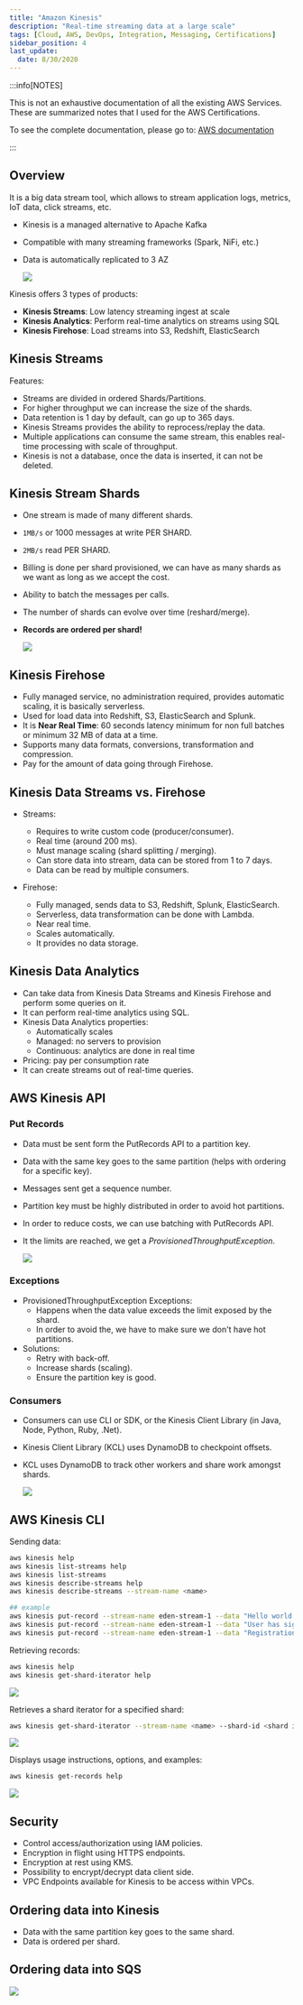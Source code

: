 ```yaml
---
title: "Amazon Kinesis"
description: "Real-time streaming data at a large scale"
tags: [Cloud, AWS, DevOps, Integration, Messaging, Certifications]
sidebar_position: 4
last_update:
  date: 8/30/2020
---
```



:::info[NOTES]

This is not an exhaustive documentation of all the existing AWS Services. These are summarized notes that I used for the AWS Certifications.

To see the complete documentation, please go to: [AWS documentation](https://docs.aws.amazon.com/)

:::



## Overview

It is a big data stream tool, which allows to stream application logs, metrics, IoT data, click streams, etc.

- Kinesis is a managed alternative to Apache Kafka
- Compatible with many streaming frameworks (Spark, NiFi, etc.)
- Data is automatically replicated to 3 AZ

    ![](/img/docs/aws-kinesissss.png)


Kinesis offers 3 types of products:

- **Kinesis Streams**: Low latency streaming ingest at scale
- **Kinesis Analytics**: Perform real-time analytics on streams using SQL
- **Kinesis Firehose**: Load streams into S3, Redshift, ElasticSearch


## Kinesis Streams

Features: 

- Streams are divided in ordered Shards/Partitions.
- For higher throughput we can increase the size of the shards.
- Data retention is 1 day by default, can go up to 365 days.
- Kinesis Streams provides the ability to reprocess/replay the data.
- Multiple applications can consume the same stream, this enables real-time processing with scale of throughput.
- Kinesis is not a database, once the data is inserted, it can not be deleted.

## Kinesis Stream Shards

- One stream is made of many different shards.
- `1MB/s` or 1000 messages at write PER SHARD.
- `2MB/s` read PER SHARD.
- Billing is done per shard provisioned, we can have as many shards as we want as long as we accept the cost.
- Ability to batch the messages per calls.
- The number of shards can evolve over time (reshard/merge).
- **Records are ordered per shard!**

    ![](/img/docs/aws-kinesis-streams-shardsss.png)

   


## Kinesis Firehose

- Fully managed service, no administration required, provides automatic scaling, it is basically serverless.
- Used for load data into Redshift, S3, ElasticSearch and Splunk.
- It is **Near Real Time**: 60 seconds latency minimum for non full batches or minimum 32 MB of data at a time.
- Supports many data formats, conversions, transformation and compression.
- Pay for the amount of data going through Firehose.

## Kinesis Data Streams vs. Firehose

- Streams:
    - Requires to write custom code (producer/consumer).
    - Real time (around 200 ms).
    - Must manage scaling (shard splitting / merging).
    - Can store data into stream, data can be stored from 1 to 7 days.
    - Data can be read by multiple consumers.

- Firehose:
    - Fully managed, sends data to S3, Redshift, Splunk, ElasticSearch.
    - Serverless, data transformation can be done with Lambda.
    - Near real time.
    - Scales automatically.
    - It provides no data storage.

   
## Kinesis Data Analytics

- Can take data from Kinesis Data Streams and Kinesis Firehose and perform some queries on it.
- It can perform real-time analytics using SQL.
- Kinesis Data Analytics properties:
    - Automatically scales
    - Managed: no servers to provision
    - Continuous: analytics are done in real time
- Pricing: pay per consumption rate
- It can create streams out of real-time queries.

## AWS Kinesis API

### Put Records

- Data must be sent form the PutRecords API to a partition key.
- Data with the same key goes to the same partition (helps with ordering for a specific key).
- Messages sent get a sequence number.
- Partition key must be highly distributed in order to avoid hot partitions.
- In order to reduce costs, we can use batching with PutRecords API.
- It the limits are reached, we get a *ProvisionedThroughputException*.

    ![](/img/docs/aws-kinesis-putrecordsss.png)



### Exceptions

- ProvisionedThroughputException Exceptions:
    - Happens when the data value exceeds the limit exposed by the shard.
    - In order to avoid the, we have to make sure we don't have hot partitions.
- Solutions:
    - Retry with back-off.
    - Increase shards (scaling).
    - Ensure the partition key is good.

### Consumers

- Consumers can use CLI or SDK, or the Kinesis Client Library (in Java, Node, Python, Ruby, .Net).
- Kinesis Client Library (KCL) uses DynamoDB to checkpoint offsets.
- KCL uses DynamoDB to track other workers and share work amongst shards.

    ![](/img/docs/aws-kinesis-api-consumers.png)


   


## AWS Kinesis CLI 

Sending data:

```bash
aws kinesis help
aws kinesis list-streams help
aws kinesis list-streams
aws kinesis describe-streams help
aws kinesis describe-streams --stream-name <name>  

## example
aws kinesis put-record --stream-name eden-stream-1 --data "Hello world. Please sign up." --partition-key user_123
aws kinesis put-record --stream-name eden-stream-1 --data "User has sign up." --partition-key user_123
aws kinesis put-record --stream-name eden-stream-1 --data "Registration complete." --partition-key user_123
```

Retrieving records:

```bash
aws kinesis help
aws kinesis get-shard-iterator help  
```

![](/img/docs/aws-kinesis-cli-retrieverecords1.png)

Retrieves a shard iterator for a specified shard:

```bash
aws kinesis get-shard-iterator --stream-name <name> --shard-id <shard id> --shard-iterator-type TRIM_HORIZON 
```

![](/img/docs/aws-kinesis-cli-getshardddd.png)


Displays usage instructions, options, and examples:

```bash
aws kinesis get-records help 
```

![](/img/docs/aws-kinesis-cli-getrecords.png)

   


## Security

- Control access/authorization using IAM policies.
- Encryption in flight using HTTPS endpoints.
- Encryption at rest using KMS.
- Possibility to encrypt/decrypt data client side.
- VPC Endpoints available for Kinesis to be access within VPCs.


## Ordering data into Kinesis

- Data with the same partition key goes to the same shard.
- Data is ordered per shard.

## Ordering data into SQS 

![](/img/docs/aws-kinessi-ordering-into-sqs.png)